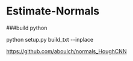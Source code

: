 # Estimate-Normals

###build python

python setup.py build_txt --inplace

https://github.com/aboulch/normals_HoughCNN
